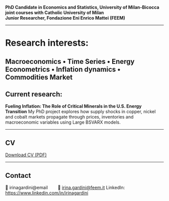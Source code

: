 
**PhD Candidate in Economics and Statistics, University of Milan-Bicocca joint courses with Catholic University of Milan**  
**Junior Researcher, Fondazione Eni Enrico Mattei (FEEM)**  

---

# Research interests:
Macroeconomics • Time Series • Energy Econometrics • Inflation dynamics • Commodities Market 
---

## Current research:
**Fueling Inflation: The Role of Critical Minerals in the U.S. Energy Transition** 
My PhD project explores how supply shocks in copper, nickel and cobalt markets propagate through prices, inventories and macroeconomic variables using Large BSVARX models.

---

## CV
[Download CV (PDF)](/CV_Irina_Gardini.pdf)

---

## Contact
📧 irinagardini@email  
📧 irina.gardini@feem.it
LinkedIn: https://www.linkedin.com/in/irinagardini
